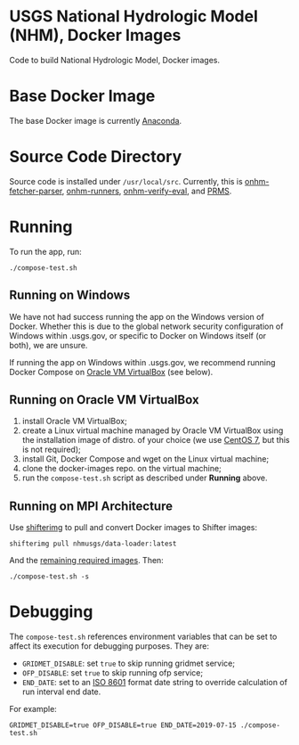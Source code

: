 # USGS National Hydrologic Model (NHM), Docker Images
Code to build National Hydrologic Model, Docker images.

# Base Docker Image
The base Docker image is currently [Anaconda](https://hub.docker.com/r/continuumio/anaconda3).

# Source Code Directory
Source code is installed under `/usr/local/src`. Currently, this is [onhm-fetcher-parser](https://github.com/nhm-usgs/onhm-fetcher-parser), [onhm-runners](https://github.com/nhm-usgs/onhm-runners), [onhm-verify-eval](https://github.com/nhm-usgs/onhm-verify-eval), and [PRMS](https://github.com/nhm-usgs/prms).

# Running

To run the app, run:

```
./compose-test.sh
```

## Running on Windows

We have not had success running the app on the Windows version of Docker. Whether this is due to the global network security configuration of Windows within .usgs.gov, or specific to Docker on Windows itself (or both), we are unsure.

If running the app on Windows within .usgs.gov, we recommend running Docker Compose on [Oracle VM VirtualBox](https://www.virtualbox.org/) (see below).

## Running on Oracle VM VirtualBox

1. install Oracle VM VirtualBox;
2. create a Linux virtual machine managed by Oracle VM VirtualBox using the installation image of distro. of your choice (we use [CentOS 7](https://www.centos.org/), but this is not required);
3. install Git, Docker Compose and wget on the Linux virtual machine;
4. clone the docker-images repo. on the virtual machine;
5. run the `compose-test.sh` script as described under **Running** above.

## Running on MPI Architecture

Use [shifterimg](https://docs.nersc.gov/programming/shifter/how-to-use/) to pull and convert Docker images to Shifter images:

```
shifterimg pull nhmusgs/data-loader:latest
```

And the [remaining required images](https://hub.docker.com/orgs/nhmusgs/repositories). Then:


```
./compose-test.sh -s
```

# Debugging

The `compose-test.sh` references environment variables that can be set to affect its execution for debugging purposes. They are:

* `GRIDMET_DISABLE`: set `true` to skip running gridmet service;
* `OFP_DISABLE`: set `true` to skip running ofp service;
* `END_DATE`: set to an [ISO 8601](https://en.wikipedia.org/wiki/ISO_8601) format date string to override calculation of run interval end date.

For example:

```
GRIDMET_DISABLE=true OFP_DISABLE=true END_DATE=2019-07-15 ./compose-test.sh
```
